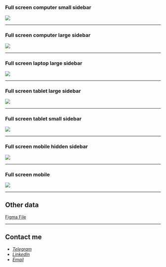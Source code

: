### Full screen computer small sidebar
![](./public/images/screenshot/screen-1.png)

---

### Full screen computer large sidebar
![](./public/images/screenshot/screen-2.png)

---

### Full screen laptop large sidebar
![](./public/images/screenshot/screen-3.png)

---

### Full screen tablet large sidebar
![](./public/images/screenshot/screen-4.png)

---

### Full screen tablet small sidebar
![](./public/images/screenshot/screen-5.png)

---

### Full screen mobile hidden sidebar
![](./public/images/screenshot/screen-6.png)

---

### Full screen mobile
![](./public/images/screenshot/screen-7.png)

---

## Other data

[Figma File](https://www.figma.com/file/A2mzQ7TUuybCeUGS3fhGe7/adminpanel_boiran.ir?node-id=0%3A1&t=VmBoEjVy8FUxsnrK-0)

---

## Contact me

- *[Telegram](https://t.me/peymanath)*
- *[LinkedIn](https://linkedin.com/in/peymanath)*
- *[Email](mailto:naderidefault@gmail.com)*